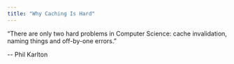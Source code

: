 ```yaml
---
title: "Why Caching Is Hard"
---
```


“There are only two hard problems in Computer Science: cache invalidation, naming things and off-by-one errors.” 

-- Phil Karlton

<!--
So caching is complex, and it is complex because primarily because of the coordination needed between all of the systems so that each one knows when what it has cached is no longer any good. The invalidation problem. The more resources it takes to manage your cache compared to having no caching, the less valuable it becomes.

Lets think about one of the simplest Drupal sites. A blog with a most popular posts block. Now, if you update the title of one of your posts, which pages might need to get regenerated.

Well, the post page itself, thats easy
The front page if its still on it, the paginated page it does show on if it is not.
If it is one of your popular posts, then every page that has a popular posts block on it.

So even in this very simple case a small change can lead to a lot of cache invalidation. And some of those calculations are not trivial to compute because Drupal generally lacks data about where items are displaying and the systems we use (like views, and panels, and context, and arbitrary PHP, just make that problem even more difficult.

-->